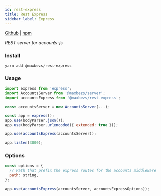 ```yaml
---
id: rest-express
title: Rest Express
sidebar_label: Express
---
```


[Github](https://github.com/accounts-js/accounts/tree/master/packages/rest-express) |
[npm](https://www.npmjs.com/package/@maxbezs/rest-express)

_REST server for accounts-js_

### Install

```
yarn add @maxbezs/rest-express
```

### Usage

```javascript
import express from 'express';
import AccountsServer from '@maxbezs/server';
import accountsExpress from '@maxbezs/rest-express';

const accountsServer = new AccountsServer(...);

const app = express();
app.use(bodyParser.json());
app.use(bodyParser.urlencoded({ extended: true }));

app.use(accountsExpress(accountsServer));

app.listen(3000);
```

### Options

```javascript
const options = {
  // Path that prefix the express routes for the accounts middleware
  path: string,
};

app.use(accountsExpress(accountsServer, accountsExpressOptions));
```

